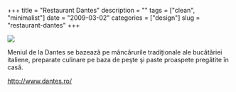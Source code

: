 +++
title = "Restaurant Dantes"
description = ""
tags = ["clean", "minimalist"]
date = "2009-03-02"
categories = ["design"]
slug = "restaurant-dantes"
+++


 

  <div id="screens-thumbs" class="clearfix">
    <div class="txt-center" id="design-submission"><a href="http://www.dantes.ro/"><img id='bluga-thumbnail-1514' class='bluga-thumbnail large' src='http://media.konigi.com/bluga/
wt49ab94f54bad2.jpg'/></a></div>  
  </div>   
<p>Meniul de la Dantes se bazează pe mâncărurile tradiționale ale bucătăriei italiene, preparate culinare pe baza de peşte şi paste proaspete pregătite în casă.</p>
<p><a href="http://www.dantes.ro/">http://www.dantes.ro/</a></p>




